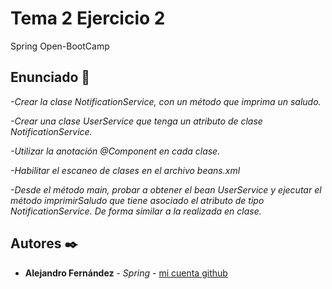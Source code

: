 # Tema 2 Ejercicio 2

Spring Open-BootCamp

## Enunciado 🚀

_-Crear la clase NotificationService, con un método que imprima un saludo._

_-Crear una clase UserService que tenga un atributo de clase NotificationService._

_-Utilizar la anotación @Component en cada clase._

_-Habilitar el escaneo de clases en el archivo beans.xml_

_-Desde el método main, probar a obtener el bean UserService y ejecutar el método imprimirSaludo que tiene asociado el atributo de tipo NotificationService. De forma similar a la realizada en clase._

## Autores ✒️

* **Alejandro Fernández** - *Spring* - [mi cuenta github](https://github.com/AlejandroAST)

